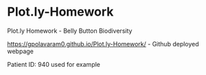 # Plot.ly-Homework
Plot.ly Homework - Belly Button Biodiversity

https://gpolavaram0.github.io/Plot.ly-Homework/ - Github deployed webpage

Patient ID: 940 used for example


